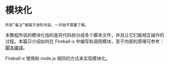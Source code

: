 # 模块化
```
所有“备注”都属于进阶内容，一开始不需要了解。
```
本教程所说的模块化指的是将代码拆分成多个脚本文件，并且让它们能相互操作的过程。本篇只介绍如何在 Fireball-x 中编写和调用模块，至于内部的原理可参考：[脚本编译](core/script-building.md)。


Fireball-x 使用和 node.js 相同的方式来实现模块化。

